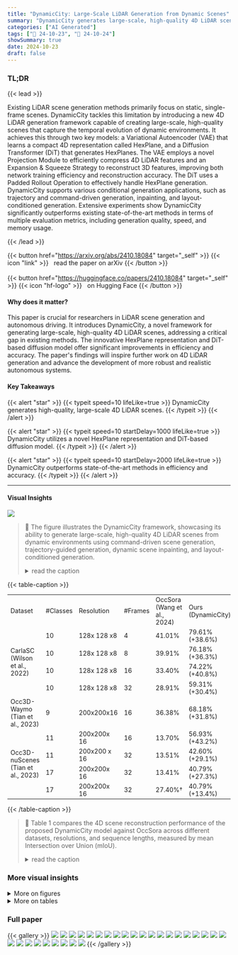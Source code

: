 ```yaml
---
title: "DynamicCity: Large-Scale LiDAR Generation from Dynamic Scenes"
summary: "DynamicCity generates large-scale, high-quality 4D LiDAR scenes capturing dynamic environments, surpassing existing methods in efficiency and accuracy."
categories: ["AI Generated"]
tags: ["🔖 24-10-23", "🤗 24-10-24"]
showSummary: true
date: 2024-10-23
draft: false
---
```


### TL;DR


{{< lead >}}

Existing LiDAR scene generation methods primarily focus on static, single-frame scenes. DynamicCity tackles this limitation by introducing a new 4D LiDAR generation framework capable of creating large-scale, high-quality scenes that capture the temporal evolution of dynamic environments.  It achieves this through two key models: a Variational Autoencoder (VAE) that learns a compact 4D representation called HexPlane, and a Diffusion Transformer (DiT) that generates HexPlanes. The VAE employs a novel Projection Module to efficiently compress 4D LiDAR features and an Expansion & Squeeze Strategy to reconstruct 3D features, improving both network training efficiency and reconstruction accuracy.  The DiT uses a Padded Rollout Operation to effectively handle HexPlane generation. DynamicCity supports various conditional generation applications, such as trajectory and command-driven generation, inpainting, and layout-conditioned generation.  Extensive experiments show DynamicCity significantly outperforms existing state-of-the-art methods in terms of multiple evaluation metrics, including generation quality, speed, and memory usage.

{{< /lead >}}


{{< button href="https://arxiv.org/abs/2410.18084" target="_self" >}}
{{< icon "link" >}} &nbsp; read the paper on arXiv
{{< /button >}}
<br><br>
{{< button href="https://huggingface.co/papers/2410.18084" target="_self" >}}
{{< icon "hf-logo" >}} &nbsp; on Hugging Face
{{< /button >}}

#### Why does it matter?
This paper is crucial for researchers in LiDAR scene generation and autonomous driving.  It introduces DynamicCity, a novel framework for generating large-scale, high-quality 4D LiDAR scenes, addressing a critical gap in existing methods.  The innovative HexPlane representation and DiT-based diffusion model offer significant improvements in efficiency and accuracy. The paper's findings will inspire further work on 4D LiDAR generation and advance the development of more robust and realistic autonomous systems.
#### Key Takeaways

{{< alert "star" >}}
{{< typeit speed=10 lifeLike=true >}} DynamicCity generates high-quality, large-scale 4D LiDAR scenes. {{< /typeit >}}
{{< /alert >}}

{{< alert "star" >}}
{{< typeit speed=10 startDelay=1000 lifeLike=true >}} DynamicCity utilizes a novel HexPlane representation and DiT-based diffusion model. {{< /typeit >}}
{{< /alert >}}

{{< alert "star" >}}
{{< typeit speed=10 startDelay=2000 lifeLike=true >}} DynamicCity outperforms state-of-the-art methods in efficiency and accuracy. {{< /typeit >}}
{{< /alert >}}

------
#### Visual Insights



![](figures/figures_1_0.png)

> 🔼 The figure illustrates the DynamicCity framework, showcasing its ability to generate large-scale, high-quality 4D LiDAR scenes from dynamic environments using command-driven scene generation, trajectory-guided generation, dynamic scene inpainting, and layout-conditioned generation.
> <details>
> <summary>read the caption</summary>
> Figure 1: Dynamic LiDAR scene generation from DynamicCity. We introduce a new LiDAR generation model that generates diverse 4D scenes of large spatial scales (80 × 80 × 6.4 meter³) and long sequential modeling (up to 128 frames), enabling a diverse set of downstream applications. For more examples, kindly refer to our Project Page: https://dynamic-city.github.io.
> </details>







{{< table-caption >}}
<br><table id='2' style='font-size:14px'><tr><td>Dataset</td><td>#Classes</td><td>Resolution</td><td>#Frames</td><td>OccSora (Wang et al., 2024)</td><td>Ours (DynamicCity)</td></tr><tr><td rowspan="4">CarlaSC (Wilson et al., 2022)</td><td>10</td><td>128x 128 x8</td><td>4</td><td>41.01%</td><td>79.61% (+38.6%)</td></tr><tr><td>10</td><td>128x 128 x8</td><td>8</td><td>39.91%</td><td>76.18% (+36.3%)</td></tr><tr><td>10</td><td>128x 128 x8</td><td>16</td><td>33.40%</td><td>74.22% (+40.8%)</td></tr><tr><td>10</td><td>128x 128 x8</td><td>32</td><td>28.91%</td><td>59.31% (+30.4%)</td></tr><tr><td>Occ3D-Waymo (Tian et al., 2023)</td><td>9</td><td>200x200x16</td><td>16</td><td>36.38%</td><td>68.18% (+31.8%)</td></tr><tr><td rowspan="4">Occ3D-nuScenes (Tian et al., 2023)</td><td>11</td><td>200x200x 16</td><td>16</td><td>13.70%</td><td>56.93% (+43.2%)</td></tr><tr><td>11</td><td>200x200 x 16</td><td>32</td><td>13.51%</td><td>42.60% (+29.1%)</td></tr><tr><td>17</td><td>200x200x 16</td><td>32</td><td>13.41%</td><td>40.79% (+27.3%)</td></tr><tr><td>17</td><td>200x200x 16</td><td>32</td><td>27.40%†</td><td>40.79% (+13.4%)</td></tr></table>{{< /table-caption >}}

> 🔼 Table 1 compares the 4D scene reconstruction performance of the proposed DynamicCity model against OccSora across different datasets, resolutions, and sequence lengths, measured by mean Intersection over Union (mIoU).
> <details>
> <summary>read the caption</summary>
> Table 1: Comparisons of 4D Scene Reconstruction. We report the mIoU scores of OccSora (Wang et al., 2024) and our DynamicCity framework on the CarlaSC, Occ3D-Waymo, and Occ3D-nuScenes datasets, respectively, under different resolutions and sequence lengths. Symbol † denotes score reported in the OccSora paper. Other scores are reproduced using the official code.
> </details>



### More visual insights

<details>
<summary>More on figures
</summary>


![](figures/figures_4_0.png)

> 🔼 The figure illustrates the two-stage pipeline of DynamicCity, which uses a VAE to encode 4D LiDAR scenes as HexPlanes and a DiT to generate novel HexPlanes, subsequently decoded as novel 4D scenes.
> <details>
> <summary>read the caption</summary>
> Figure 2: Pipeline of dynamic LiDAR scene generation. Our DynamicCity framework consists of two key procedures: (a) Encoding HexPlane with an VAE architecture (cf. Sec. 4.1), and (b) 4D Scene Generation with HexPlane DiT (cf. Sec. 4.2).
> </details>



![](figures/figures_5_0.png)

> 🔼 The figure illustrates the Variational Autoencoder (VAE) model used in DynamicCity for encoding 4D LiDAR scenes into compact HexPlane representations.
> <details>
> <summary>read the caption</summary>
> Figure 3: VAE for Encoding 4D LiDAR Scenes. We use HexPlane H as the 4D representation. fo and go are convolution-based networks with downsampling and upsampling operations, respectively. h(.) denotes the projection network based on transformer modules.
> </details>



![](figures/figures_6_0.png)

> 🔼 This figure illustrates the two-stage pipeline of DynamicCity for dynamic LiDAR scene generation, showing the VAE for HexPlane encoding and the DiT for HexPlane generation.
> <details>
> <summary>read the caption</summary>
> Figure 2: Pipeline of dynamic LiDAR scene generation. Our DynamicCity framework consists of two key procedures: (a) Encoding HexPlane with an VAE architecture (cf. Sec. 4.1), and (b) 4D Scene Generation with HexPlane DiT (cf. Sec. 4.2).
> </details>



![](figures/figures_6_1.png)

> 🔼 This figure illustrates how various numeric and image conditions are injected into the DiT model for conditional generation.
> <details>
> <summary>read the caption</summary>
> Figure 5: Condition Injection for DiT
> </details>



![](figures/figures_8_0.png)

> 🔼 Figure 6 shows sample unconditional scene generation results from the DynamicCity model at frames 1, 8, and 16, demonstrating the model's ability to generate large-scale dynamic LiDAR scenes.
> <details>
> <summary>read the caption</summary>
> Figure 6: Dynamic Scene Generation Results. We provide unconditional generation scenes from the 1st, 8th, and 16th frames on Occ3D-Waymo (Left) and CarlaSC (Right), respectively. Kindly refer to the Appendix for complete sequential scenes and longer temporal modeling examples.
> </details>



![](figures/figures_9_0.png)

> 🔼 Figure 7 shows qualitative results of DynamicCity on various downstream applications, including command-driven, layout-conditioned, trajectory-guided scene generation and dynamic object inpainting.
> <details>
> <summary>read the caption</summary>
> Figure 7: Dynamic Scene Generation Applications. We demonstrate the capability of our model on a diverse set of downstream tasks. We show the 1st, 8th, and 16th frames for simplicity. Kindly refer to the Appendix for complete sequential scenes and longer temporal modeling examples.
> </details>



![](figures/figures_20_0.png)

> 🔼 Figure 8 shows 16 consecutive frames of an unconditonally generated dynamic scene from the Occ3D-Waymo dataset, showcasing the model's ability to generate realistic and detailed dynamic scenes.
> <details>
> <summary>read the caption</summary>
> Figure 8: Unconditional Dynamic Scene Generation Results. We provide qualitative examples of a total of 16 consectutive frames generated by DynamicCity on the Occ3D-Waymo (Tian et al., 2023) dataset. Best viewed in colors and zoomed-in for additional details.
> </details>



![](figures/figures_21_0.png)

> 🔼 Figure 8 shows 16 consecutive frames of an unconditonally generated dynamic scene from the Occ3D-Waymo dataset, illustrating the model's ability to generate realistic and detailed dynamic scenes.
> <details>
> <summary>read the caption</summary>
> Figure 8: Unconditional Dynamic Scene Generation Results. We provide qualitative examples of a total of 16 consectutive frames generated by DynamicCity on the Occ3D-Waymo (Tian et al., 2023) dataset. Best viewed in colors and zoomed-in for additional details.
> </details>



![](figures/figures_22_0.png)

> 🔼 This figure shows 64 consecutive frames generated by DynamicCity using HexPlane-guided generation, showcasing strong temporal consistency.
> <details>
> <summary>read the caption</summary>
> Figure 10: HexPlane-Guided Generation Results. We provide qualitative examples of a total of 64 consectutive frames generated by DynamicCity on the Occ3D-Waymo (Tian et al., 2023) dataset. Best viewed in colors and zoomed-in for additional details.
> </details>



![](figures/figures_23_0.png)

> 🔼 The figure illustrates the DynamicCity framework's capability to generate diverse 4D LiDAR scenes with large spatial scales and long sequences, showcasing command-driven, trajectory-guided generation, dynamic scene inpainting, and layout-conditioned generation.
> <details>
> <summary>read the caption</summary>
> Figure 1: Dynamic LiDAR scene generation from DynamicCity. We introduce a new LiDAR generation model that generates diverse 4D scenes of large spatial scales (80 × 80 × 6.4 meter³) and long sequential modeling (up to 128 frames), enabling a diverse set of downstream applications. For more examples, kindly refer to our Project Page: https://dynamic-city.github.io.
> </details>



![](figures/figures_24_0.png)

> 🔼 The figure shows 16 frames of a scene generated using command-guided conditional generation, where the command is to turn right.
> <details>
> <summary>read the caption</summary>
> Figure 12: Command-Guided Scene Generation Results. We provide qualitative examples of a total of 16 consectutive frames generated under the command RIGHT by DynamicCity on the CarlaSC (Wilson et al., 2022) dataset. Best viewed in colors and zoomed-in for additional details.
> </details>



![](figures/figures_25_0.png)

> 🔼 Figure 1 illustrates the DynamicCity framework, showcasing its ability to generate diverse and large-scale 4D LiDAR scenes from dynamic environments.
> <details>
> <summary>read the caption</summary>
> Figure 1: Dynamic LiDAR scene generation from DynamicCity. We introduce a new LiDAR generation model that generates diverse 4D scenes of large spatial scales (80 × 80 × 6.4 meter³) and long sequential modeling (up to 128 frames), enabling a diverse set of downstream applications. For more examples, kindly refer to our Project Page: https://dynamic-city.github.io.
> </details>



![](figures/figures_26_0.png)

> 🔼 The figure shows before-and-after images of dynamic inpainting results using DynamicCity on the CarlaSC dataset, demonstrating the model's ability to seamlessly regenerate masked regions while maintaining consistency with the original scene.
> <details>
> <summary>read the caption</summary>
> Figure 14: Dynamic Inpainting Results. We provide qualitative examples of a total of 16 consecutive frames generated by DynamicCity on the CarlaSC (Wilson et al., 2022) dataset. Best viewed in colors and zoomed-in for additional details.
> </details>



![](figures/figures_27_0.png)

> 🔼 Figure 6 shows example unconditional generation results from the DynamicCity model, showcasing its ability to generate large-scale, high-quality 4D LiDAR scenes.
> <details>
> <summary>read the caption</summary>
> Figure 6: Dynamic Scene Generation Results. We provide unconditional generation scenes from the 1st, 8th, and 16th frames on Occ3D-Waymo (Left) and CarlaSC (Right), respectively. Kindly refer to the Appendix for complete sequential scenes and longer temporal modeling examples.
> </details>



</details>




<details>
<summary>More on tables
</summary>


{{< table-caption >}}
<br><table id='4' style='font-size:14px'><tr><td rowspan="2">Dataset</td><td rowspan="2">Method</td><td rowspan="2">#Frames</td><td colspan="5">Metric2D</td><td colspan="5">Metric⌀D</td></tr><tr><td>IS ↑</td><td>FID⌀ ↓</td><td>KID2D ↓</td><td>P↑</td><td>R↑</td><td>IS ↑</td><td>FID- ↓</td><td>KID3D↓</td><td>P↑</td><td>R⌀ ↑</td></tr><tr><td rowspan="2">CarlaSC (Wilson et al., 2022)</td><td rowspan="2">OccSora Ours</td><td rowspan="2">16</td><td>2.492</td><td>25.08</td><td>0.013</td><td>0.115</td><td>0.008</td><td>2.257</td><td>1559</td><td>52.72</td><td>0.380</td><td>0.151</td></tr><tr><td>2.498</td><td>10.95</td><td>0.002</td><td>0.238</td><td>0.066</td><td>2.331</td><td>354.2</td><td>19.10</td><td>0.460</td><td>0.170</td></tr><tr><td rowspan="2">Occ3D-Waymo (Tian et al., 2023)</td><td rowspan="2">OccSora Ours</td><td rowspan="2">16</td><td>1.926</td><td>82.43</td><td>0.094</td><td>0.227</td><td>0.014</td><td>3.129</td><td>3140</td><td>12.20</td><td>0.384</td><td>0.001</td></tr><tr><td>1.945</td><td>7.138</td><td>0.003</td><td>0.617</td><td>0.096</td><td>3.206</td><td>1806</td><td>77.71</td><td>0.494</td><td>0.026</td></tr></table>{{< /table-caption >}}
> 🔼 {{ table.description }}
> <details>
> <summary>read the caption</summary>
> {{ table.caption }}
> </details>


> Table 2 compares the performance of three different methods (SemCity, OccSora, and DynamicCity) on 4D scene generation using various metrics in both 2D and 3D spaces.


{{< table-caption >}}
<br><table id='2' style='font-size:16px'><tr><td rowspan="2">Encoder</td><td rowspan="2">Decoder</td><td colspan="3">CarlaSC</td><td colspan="3">Occ3D-Waymo</td></tr><tr><td>mIoU↑</td><td>Time (s)↓</td><td>VRAM (G)↓</td><td>mIoU↑</td><td>Time (s)↓</td><td>VRAM (G)↓</td></tr><tr><td rowspan="2">Average Pooling Average Pooling</td><td>Query</td><td>60.97%</td><td>0.236</td><td>12.46</td><td>49.37%</td><td>1.563</td><td>69.66</td></tr><tr><td>ESS</td><td>68.02%</td><td>0.143</td><td>4.27</td><td>55.72%</td><td>0.758</td><td>20.31</td></tr><tr><td rowspan="2">Projection Projection</td><td>Query</td><td>68.73%</td><td>0.292</td><td>13.59</td><td>61.93%</td><td>2.128</td><td>73.15</td></tr><tr><td>ESS</td><td>74.22%</td><td>0.205</td><td>5.92</td><td>62.57%</td><td>1.316</td><td>25.92</td></tr></table>{{< /table-caption >}}
> 🔼 {{ table.description }}
> <details>
> <summary>read the caption</summary>
> {{ table.caption }}
> </details>


> Table 3 presents an ablation study comparing different VAE network structures (encoder and decoder configurations with and without the proposed Projection Module and Expansion & Squeeze Strategy) on two datasets, showing mIoU scores, training times, and memory usage.


{{< table-caption >}}
<br><table id='4' style='font-size:14px'><tr><td colspan="4">D.S. Rates</td><td colspan="4">CarlaSC</td><td colspan="4">Occ3D-Waymo</td></tr><tr><td>dT</td><td>dx</td><td>dy</td><td>dz</td><td>C.R.↑</td><td>mIoU↑</td><td>Time (s)↓</td><td>VRAM (G)↓</td><td>C.R.↑</td><td>mIoU↑</td><td>Time (s)↓</td><td>VRAM (G)↓</td></tr><tr><td>1</td><td>1</td><td>1</td><td>1</td><td>5.78%</td><td>84.67%</td><td>1.149</td><td>21.63</td><td colspan="3">Out-of-Memory</td><td>>80</td></tr><tr><td>1</td><td>2</td><td>2</td><td>1</td><td>17.96%</td><td>76.05%</td><td>0.289</td><td>8.49</td><td>38.42%</td><td>63.30%</td><td>1.852</td><td>32.82</td></tr><tr><td>2</td><td>2</td><td>2</td><td>2</td><td>23.14%</td><td>74.22%</td><td>0.205</td><td>5.92</td><td>48.25%</td><td>62.37%</td><td>0.935</td><td>24.9</td></tr><tr><td>2</td><td>4</td><td>4</td><td>2</td><td>71.86%</td><td>65.15%</td><td>0.199</td><td>4.00</td><td>153.69%</td><td>58.13%</td><td>0.877</td><td>22.30</td></tr></table>{{< /table-caption >}}
> 🔼 {{ table.description }}
> <details>
> <summary>read the caption</summary>
> {{ table.caption }}
> </details>


> Table 4 shows the effects of different downsampling rates on HexPlane compression ratio, mIoU score, training speed, and memory usage for the VAE model on the CarlaSC and Occ3D-Waymo datasets.


{{< table-caption >}}
<br><table id='6' style='font-size:14px'><tr><td rowspan="2">Method</td><td colspan="5">Metric2D</td><td colspan="5">Metric3D</td></tr><tr><td>IS2D ↑</td><td>FID2D ↓</td><td>KID2D ↓</td><td>P↑</td><td>R↑</td><td>IS ⌀ ↑</td><td>FID 3D ↓</td><td>KID3D ↓</td><td>P↑</td><td>R↑</td></tr><tr><td>Direct Unfold</td><td>2.496</td><td>205.0</td><td>0.248</td><td>0.000</td><td>0.000</td><td>2.269</td><td>9110</td><td>723.7</td><td>0.173</td><td>0.043</td></tr><tr><td>Vertical Concatenation</td><td>2.476</td><td>12.79</td><td>0.003</td><td>0.191</td><td>0.042</td><td>2.305</td><td>623.2</td><td>26.67</td><td>0.424</td><td>0.159</td></tr><tr><td>Padded Rollout</td><td>2.498</td><td>10.96</td><td>0.002</td><td>0.238</td><td>0.066</td><td>2.331</td><td>354.2</td><td>19.10</td><td>0.460</td><td>0.170</td></tr></table>{{< /table-caption >}}
> 🔼 {{ table.description }}
> <details>
> <summary>read the caption</summary>
> {{ table.caption }}
> </details>


> Table 5 shows the ablation study results on organizing HexPlane as image tokens for 4D LiDAR scene generation, reporting Inception Score, Fréchet Inception Distance, Kernel Inception Distance, Precision, and Recall rates on CarlaSC dataset.


{{< table-caption >}}
<table id='8' style='font-size:16px'><tr><td>Class</td><td>CarlaSC</td><td>Occ3D-Waymo</td><td>Occ3D-nuScenes</td></tr><tr><td>Building</td><td>Building</td><td>Building</td><td>Manmade</td></tr><tr><td>Barrier</td><td>Barrier, Wall, Guardrail</td><td>-</td><td>Barrier</td></tr><tr><td>Other</td><td>Other, Sky, Bridge, Rail track, Static, Dynamic, Water</td><td>General Object</td><td>General Object</td></tr><tr><td>Pedestrian</td><td>Pedestrian</td><td>Pedestrian</td><td>Pedestrian</td></tr><tr><td>Pole</td><td>Pole, Traffic sign, Traffic light</td><td>Sign, Traffic light, Pole, Construction Cone</td><td>Traffic cone</td></tr><tr><td>Road</td><td>Road, Roadlines</td><td>Road</td><td>Drivable surface</td></tr><tr><td>Ground</td><td>Ground, Terrain</td><td>-</td><td>Other flat, Terrain</td></tr><tr><td>Sidewalk</td><td>Sidewalk</td><td>Sidewalk</td><td>Sidewalk</td></tr><tr><td>Vegetation</td><td>Vegetation</td><td>Vegetation, Tree trunk</td><td>Vegetation</td></tr><tr><td>Vehicle</td><td>Vehicle</td><td>Vehicle</td><td>Bus, Car, Construction vehicle, Trailer, Truck</td></tr><tr><td>Bicycle</td><td>-</td><td>Bicyclist, Bicycle, Motorcycle</td><td>Bicycle, Motorcycle</td></tr></table>{{< /table-caption >}}
> 🔼 {{ table.description }}
> <details>
> <summary>read the caption</summary>
> {{ table.caption }}
> </details>


> Table 1 compares the 4D scene reconstruction performance of the proposed DynamicCity framework against OccSora across different datasets, resolutions, and sequence lengths, measured by mean Intersection over Union (mIoU).


</details>


### Full paper

{{< gallery >}}
<img src="paper_images/1.png" class="grid-w50 md:grid-w33 xl:grid-w25" />
<img src="paper_images/2.png" class="grid-w50 md:grid-w33 xl:grid-w25" />
<img src="paper_images/3.png" class="grid-w50 md:grid-w33 xl:grid-w25" />
<img src="paper_images/4.png" class="grid-w50 md:grid-w33 xl:grid-w25" />
<img src="paper_images/5.png" class="grid-w50 md:grid-w33 xl:grid-w25" />
<img src="paper_images/6.png" class="grid-w50 md:grid-w33 xl:grid-w25" />
<img src="paper_images/7.png" class="grid-w50 md:grid-w33 xl:grid-w25" />
<img src="paper_images/8.png" class="grid-w50 md:grid-w33 xl:grid-w25" />
<img src="paper_images/9.png" class="grid-w50 md:grid-w33 xl:grid-w25" />
<img src="paper_images/10.png" class="grid-w50 md:grid-w33 xl:grid-w25" />
<img src="paper_images/11.png" class="grid-w50 md:grid-w33 xl:grid-w25" />
<img src="paper_images/12.png" class="grid-w50 md:grid-w33 xl:grid-w25" />
<img src="paper_images/13.png" class="grid-w50 md:grid-w33 xl:grid-w25" />
<img src="paper_images/14.png" class="grid-w50 md:grid-w33 xl:grid-w25" />
<img src="paper_images/15.png" class="grid-w50 md:grid-w33 xl:grid-w25" />
<img src="paper_images/16.png" class="grid-w50 md:grid-w33 xl:grid-w25" />
<img src="paper_images/17.png" class="grid-w50 md:grid-w33 xl:grid-w25" />
<img src="paper_images/18.png" class="grid-w50 md:grid-w33 xl:grid-w25" />
<img src="paper_images/19.png" class="grid-w50 md:grid-w33 xl:grid-w25" />
<img src="paper_images/20.png" class="grid-w50 md:grid-w33 xl:grid-w25" />
<img src="paper_images/21.png" class="grid-w50 md:grid-w33 xl:grid-w25" />
<img src="paper_images/22.png" class="grid-w50 md:grid-w33 xl:grid-w25" />
<img src="paper_images/23.png" class="grid-w50 md:grid-w33 xl:grid-w25" />
<img src="paper_images/24.png" class="grid-w50 md:grid-w33 xl:grid-w25" />
<img src="paper_images/25.png" class="grid-w50 md:grid-w33 xl:grid-w25" />
<img src="paper_images/26.png" class="grid-w50 md:grid-w33 xl:grid-w25" />
<img src="paper_images/27.png" class="grid-w50 md:grid-w33 xl:grid-w25" />
<img src="paper_images/28.png" class="grid-w50 md:grid-w33 xl:grid-w25" />
<img src="paper_images/29.png" class="grid-w50 md:grid-w33 xl:grid-w25" />
{{< /gallery >}}